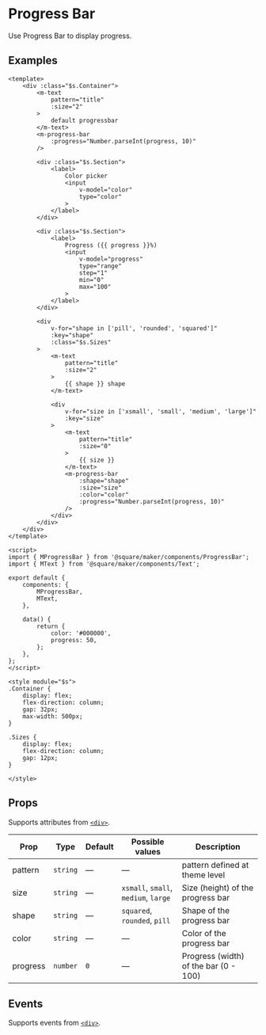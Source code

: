 # Progress Bar

Use Progress Bar to display progress.

## Examples

```vue
<template>
	<div :class="$s.Container">
		<m-text
			pattern="title"
			:size="2"
		>
			default progressbar
		</m-text>
		<m-progress-bar
			:progress="Number.parseInt(progress, 10)"
		/>

		<div :class="$s.Section">
			<label>
				Color picker
				<input
					v-model="color"
					type="color"
				>
			</label>
		</div>

		<div :class="$s.Section">
			<label>
				Progress ({{ progress }}%)
				<input
					v-model="progress"
					type="range"
					step="1"
					min="0"
					max="100"
				>
			</label>
		</div>

		<div
			v-for="shape in ['pill', 'rounded', 'squared']"
			:key="shape"
			:class="$s.Sizes"
		>
			<m-text
				pattern="title"
				:size="2"
			>
				{{ shape }} shape
			</m-text>

			<div
				v-for="size in ['xsmall', 'small', 'medium', 'large']"
				:key="size"
			>
				<m-text
					pattern="title"
					:size="0"
				>
					{{ size }}
				</m-text>
				<m-progress-bar
					:shape="shape"
					:size="size"
					:color="color"
					:progress="Number.parseInt(progress, 10)"
				/>
			</div>
		</div>
	</div>
</template>

<script>
import { MProgressBar } from '@square/maker/components/ProgressBar';
import { MText } from '@square/maker/components/Text';

export default {
	components: {
		MProgressBar,
		MText,
	},

	data() {
		return {
			color: '#000000',
			progress: 50,
		};
	},
};
</script>

<style module="$s">
.Container {
	display: flex;
	flex-direction: column;
	gap: 32px;
	max-width: 500px;
}

.Sizes {
	display: flex;
	flex-direction: column;
	gap: 12px;
}

</style>
```

<!-- api-tables:start -->
## Props

Supports attributes from [`<div>`](https://developer.mozilla.org/en-US/docs/Web/HTML/Element/div).

| Prop     | Type     | Default | Possible values                      | Description                           |
| -------- | -------- | ------- | ------------------------------------ | ------------------------------------- |
| pattern  | `string` | —       | —                                    | pattern defined at theme level        |
| size     | `string` | —       | `xsmall`, `small`, `medium`, `large` | Size (height) of the progress bar     |
| shape    | `string` | —       | `squared`, `rounded`, `pill`         | Shape of the progress bar             |
| color    | `string` | —       | —                                    | Color of the progress bar             |
| progress | `number` | `0`     | —                                    | Progress (width) of the bar (0 - 100) |


## Events

Supports events from [`<div>`](https://developer.mozilla.org/en-US/docs/Web/HTML/Element/div).
<!-- api-tables:end -->
